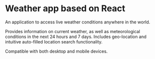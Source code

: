 # Weather app based on React

An application to access live weather conditions anywhere in the world.

Provides information on current weather, as well as meteorological conditions in the next 24 hours and 7 days. Includes geo-location and intuitive auto-filled location search functionality.

Compatible with both desktop and mobile devices.
